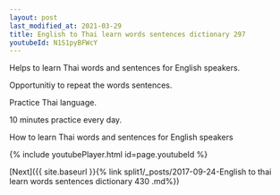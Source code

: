 ```yaml
---
layout: post
last_modified_at: 2021-03-29
title: English to Thai learn words sentences dictionary 297 
youtubeId: N1S1pyBFWcY
---
```

 
 
Helps to learn Thai words and sentences for English speakers.

Opportunitiy to repeat the words sentences. 

Practice Thai language. 
 
10 minutes practice every day. 
 
How to learn Thai words and sentences for English speakers 
 
{% include youtubePlayer.html id=page.youtubeId %}
 
 
[Next]({{ site.baseurl }}{% link  split1/_posts/2017-09-24-English to thai learn words sentences dictionary 430 .md%})
 
